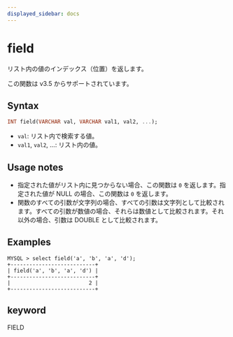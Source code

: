 ```yaml
---
displayed_sidebar: docs
---
```


# field

リスト内の値のインデックス（位置）を返します。

この関数は v3.5 からサポートされています。

## Syntax

```Haskell
INT field(VARCHAR val, VARCHAR val1, val2, ...);
```

- `val`: リスト内で検索する値。
- `val1`, `val2`, ...: リスト内の値。

## Usage notes

- 指定された値がリスト内に見つからない場合、この関数は `0` を返します。指定された値が NULL の場合、この関数は `0` を返します。
- 関数のすべての引数が文字列の場合、すべての引数は文字列として比較されます。すべての引数が数値の場合、それらは数値として比較されます。それ以外の場合、引数は DOUBLE として比較されます。

## Examples

```Plain Text
MYSQL > select field('a', 'b', 'a', 'd');
+---------------------------+
| field('a', 'b', 'a', 'd') |
+---------------------------+
|                         2 |
+---------------------------+
```

## keyword

FIELD